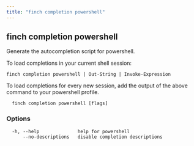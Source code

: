 ```yaml
---
title: "finch completion powershell"
---
```

## finch completion powershell

Generate the autocompletion script for powershell.

To load completions in your current shell session:

	finch completion powershell | Out-String | Invoke-Expression

To load completions for every new session, add the output of the above command
to your powershell profile.

```
  finch completion powershell [flags]
```

### Options
```
  -h, --help              help for powershell
      --no-descriptions   disable completion descriptions
```
